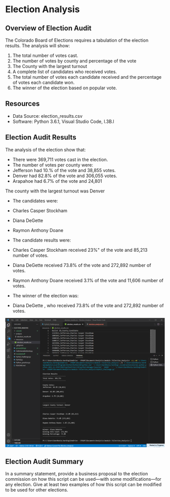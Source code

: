 # Election Analysis 
## Overview of Election Audit 
The Colorado Board of Elections requires a tabulation of the election results.  The analysis will show:

1.	The total number of votes cast.
2.	The number of votes by county and percentage of the vote
3.	The County with the largest turnout
4.	A complete list of candidates who received votes.
5.	The total number of votes each candidate received and the percentage of votes each candidate won.
6.	The winner of the election based on popular vote.

## Resources
-	Data Source: election_results.csv
-	Software: Python 3.6.1, Visual Studio Code, l.3B.l

## Election Audit Results
The analysis of the election show that: 

-	There were 369,711 votes cast in the election.
-	The number of votes per county were:
  - Jefferson had 10.% of the vote and 38,855 votes.
  - Denver had 82.8% of the vote and 306,055 votes.
  - Arapahoe had 6.7% of the vote and 24,801

The county with the largest turnout was Denver

-	The candidates were:
  -	Charles Casper Stockham
  -	Diana DeGette
  -	Raymon Anthony Doane

-	The candidate results were:
  -	Charles Casper Stockham received 23%" of the vote and 85,213 number of votes.
  - Diana DeGette received 73.8% of the vote and 272,892 number of votes.
  - Raymon Anthony Doane received 3.1% of the vote and 11,606 number of votes.

-	The winner of the election was:
  -	Diana DeGette , who received 73.8% of the vote and 272,892 number of votes.

![Election Results Terminal](/resources/Terminal_Output.png)

## Election Audit Summary
In a summary statement, provide a business proposal to the election commission on how this script can be used—with some modifications—for any election. Give at least two examples of how this script can be modified to be used for other elections.





